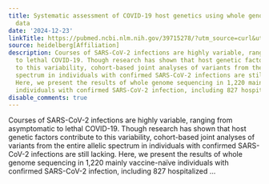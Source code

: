 ```yaml
---
title: Systematic assessment of COVID-19 host genetics using whole genome sequencing
  data
date: '2024-12-23'
linkTitle: https://pubmed.ncbi.nlm.nih.gov/39715278/?utm_source=curl&utm_medium=rss&utm_campaign=pubmed-2&utm_content=1FakS-2QOkCT8HsMOQP1bCRQ4YzyumYOmxmF0moLsQ3dFB1E9V&fc=20220326224207&ff=20241224170756&v=2.18.0.post9+e462414
source: heidelberg[Affiliation]
description: Courses of SARS-CoV-2 infections are highly variable, ranging from asymptomatic
  to lethal COVID-19. Though research has shown that host genetic factors contribute
  to this variability, cohort-based joint analyses of variants from the entire allelic
  spectrum in individuals with confirmed SARS-CoV-2 infections are still lacking.
  Here, we present the results of whole genome sequencing in 1,220 mainly vaccine-naïve
  individuals with confirmed SARS-CoV-2 infection, including 827 hospitalized ...
disable_comments: true
---
```

Courses of SARS-CoV-2 infections are highly variable, ranging from asymptomatic to lethal COVID-19. Though research has shown that host genetic factors contribute to this variability, cohort-based joint analyses of variants from the entire allelic spectrum in individuals with confirmed SARS-CoV-2 infections are still lacking. Here, we present the results of whole genome sequencing in 1,220 mainly vaccine-naïve individuals with confirmed SARS-CoV-2 infection, including 827 hospitalized ...